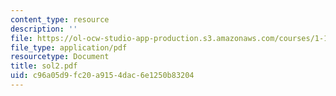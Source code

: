 ```yaml
---
content_type: resource
description: ''
file: https://ol-ocw-studio-app-production.s3.amazonaws.com/courses/1-124j-foundations-of-software-engineering-fall-2000/c96a05d9fc20a9154dac6e1250b83204_sol2.pdf
file_type: application/pdf
resourcetype: Document
title: sol2.pdf
uid: c96a05d9-fc20-a915-4dac-6e1250b83204
---
```

